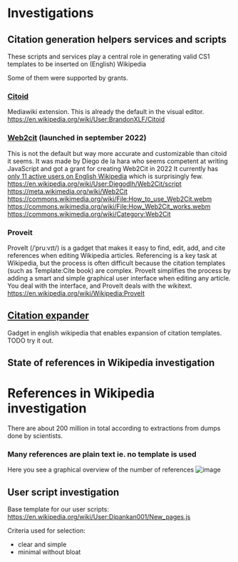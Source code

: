 # Investigations

## Citation generation helpers services and scripts

These scripts and services play a central role in
generating valid CS1 templates to be inserted on (English) Wikipedia

Some of them were supported by grants.

### [Citoid](https://www.wikidata.org/wiki/Q21679984)

Mediawiki extension. This is already the default in the visual editor.
https://en.wikipedia.org/wiki/User:BrandonXLF/Citoid

### [Web2cit](https://www.wikidata.org/wiki/Q115473545) (launched in september 2022)

This is not the default but way more accurate and customizable than citoid it seems.
It was made by Diego de la hara who seems competent at writing JavaScript and got a grant
for creating Web2Cit in 2022
It currently has
[only 11 active users on English Wikipedia](https://en.wikipedia.org/wiki/Wikipedia:User_scripts/Most_imported_scripts)
which is surprisingly few.
https://en.wikipedia.org/wiki/User:Diegodlh/Web2Cit/script
https://meta.wikimedia.org/wiki/Web2Cit
https://commons.wikimedia.org/wiki/File:How_to_use_Web2Cit.webm
https://commons.wikimedia.org/wiki/File:How_Web2Cit_works.webm
https://commons.wikimedia.org/wiki/Category:Web2Cit

### Proveit

ProveIt (/ˈpruːvɪt/) is a gadget that makes it easy to find, edit, add, and cite
references when editing Wikipedia articles. Referencing is a key task at Wikipedia,
but the process is often difficult because the citation templates (such as
Template:Cite book) are complex. ProveIt simplifies the process by adding a smart
and simple graphical user interface when editing any article. You deal with the interface,
and ProveIt deals with the wikitext.
https://en.wikipedia.org/wiki/Wikipedia:ProveIt

## [Citation expander](https://en.wikipedia.org/wiki/Wikipedia:Citation_expander)
Gadget in english wikipedia that enables expansion of citation templates.
TODO try it out.

## State of references in Wikipedia investigation

# References in Wikipedia investigation

There are about 200 million in total according to extractions from dumps done by scientists.

### Many references are plain text ie. no template is used
Here you see a graphical overview of the number of references 
![image](https://commons.wikimedia.org/wiki/File:Wikipedia%27s_references_and_citation_templates_shift.png)

## User script investigation

Base template for our user scripts: https://en.wikipedia.org/wiki/User:Dipankan001/New_pages.js

Criteria used for selection:
* clear and simple
* minimal without bloat
